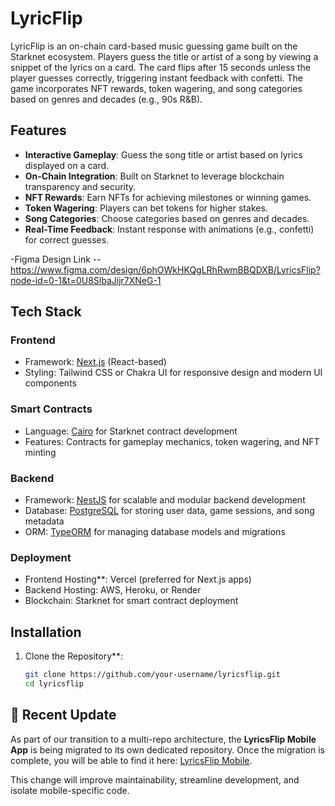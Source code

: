 # LyricFlip

LyricFlip is an on-chain card-based music guessing game built on the Starknet ecosystem. Players guess the title or artist of a song by viewing a snippet of the lyrics on a card. The card flips after 15 seconds unless the player guesses correctly, triggering instant feedback with confetti. The game incorporates NFT rewards, token wagering, and song categories based on genres and decades (e.g., 90s R&B).

## Features

- **Interactive Gameplay**: Guess the song title or artist based on lyrics displayed on a card.
- **On-Chain Integration**: Built on Starknet to leverage blockchain transparency and security.
- **NFT Rewards**: Earn NFTs for achieving milestones or winning games.
- **Token Wagering**: Players can bet tokens for higher stakes.
- **Song Categories**: Choose categories based on genres and decades.
- **Real-Time Feedback**: Instant response with animations (e.g., confetti) for correct guesses.

-Figma Design Link
-- https://www.figma.com/design/6phOWkHKQgLRhRwmBBQDXB/LyricsFlip?node-id=0-1&t=0U8SlbaJijr7XNeG-1

## Tech Stack

### Frontend

- Framework: [Next.js](https://nextjs.org/) (React-based)
- Styling: Tailwind CSS or Chakra UI for responsive design and modern UI components

### Smart Contracts

- Language: [Cairo](https://www.cairo-lang.org/) for Starknet contract development
- Features: Contracts for gameplay mechanics, token wagering, and NFT minting

### Backend

- Framework: [NestJS](https://nestjs.com/) for scalable and modular backend development
- Database: [PostgreSQL](https://www.postgresql.org/) for storing user data, game sessions, and song metadata
- ORM: [TypeORM](https://typeorm.io/) for managing database models and migrations

### Deployment

- Frontend Hosting\*\*: Vercel (preferred for Next.js apps)
- Backend Hosting: AWS, Heroku, or Render
- Blockchain: Starknet for smart contract deployment

## Installation

1. Clone the Repository\*\*:
   ```bash
   git clone https://github.com/your-username/lyricsflip.git
   cd lyricsflip
   ```

## 📌 Recent Update

As part of our transition to a multi-repo architecture, the **LyricsFlip Mobile App** is being migrated to its own dedicated repository. Once the migration is complete, you will be able to find it here: [LyricsFlip Mobile](https://github.com/songifi/lyricsflip_mobile).

This change will improve maintainability, streamline development, and isolate mobile-specific code.
